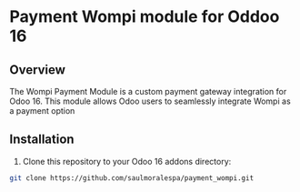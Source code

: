 # Payment Wompi module for Oddoo 16

## Overview
The Wompi Payment Module is a custom payment gateway integration for Odoo 16. This module allows Odoo users to seamlessly integrate Wompi as a payment option

## Installation
1. Clone this repository to your Odoo 16 addons directory:
```bash
git clone https://github.com/saulmoralespa/payment_wompi.git
```